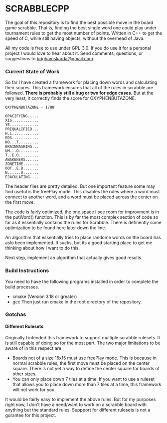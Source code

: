 # SCRABBLECPP

The goal of this repository is to find the best possible move in the board game
scrabble. That is, finding the best single word one could play under tournament
rules to get the most number of points. Written in C++ to get the speed of C,
while still having objects, without the overhead of Java.

All my code is free to use under GPL-3.0. If you do use it for a personal
project I would love to hear about it. Send comments, questions, or suggestions
to brighamskarda@gmail.com.

### Current State of Work
So far I have created a framework for placing down words and calculating their
scores. This framework ensures that all of the rules in scrabble are followed.
**There is probably still a bug or two for edge cases.** But at the very least, it
correctly finds the score for OXYPHENBUTAZONE.

```
OXYPHENBUTAZONE - 1780

OPACIFYING.....
XIS............
YE.............
PREQUALIFIED...
H.L............
EDS............
NO...T.........
BRAINWASHING...
UM...O.........
T..E.O.........
AWAKENERS......
ZONETIME.......
OOT..E.B.......
N......U.......
EJACULATING....
```

The header files are pretty
detailed. But one important feature some may find useful is the freePlay mode.
This disables the rules where a word must connect to another word, and a word
must be placed across the center on the first move.

The code is fairly optimized, the one space I see room for improvment is in the
putWord() function. This is by far the most complex section of code so far
as it essentially contains the rules for Scrabble. There is definently some
optimization to be found here later down the line.

An algorithm that essentially tries to place randome words on the board has aslo
been implemented. It sucks, but its a good starting place to get me thinking
about how I want to do this.

Next step, implement an algorithm that actually gives good results.

### Build Instructions
You need to have the following programs installed in order to complete the build
processes. 
- cmake (Version 3.18 or greater)
- gcc
Then just run cmake in the root directory of the repository.

### Gotchas
#### Different Rulesets
Originally I intended this framework to support multiple scrabble rulesets.
It is still capable of doing so for the most part. The two major limitations
to be aware of in this respect are
- Boards not of a size 15x15 must use freePlay mode. This is because in
 normal scrabble rules, the first move must be placed on the center square.
 There is not yet a way to define the center square for boards of other
 sizes.
- You can only place down 7 tiles at a time. If you want to use a ruleset
 that allows you to place down more than 7 tiles at a time, this framework
 will not work for you.

It would be fairly easy to implement the above rules. But for my purposes right
now, I don't have a need/want to work on a scrabble board with anything but the
standard rules. Suppport for different rulesets is not a gurantee for this
project.
